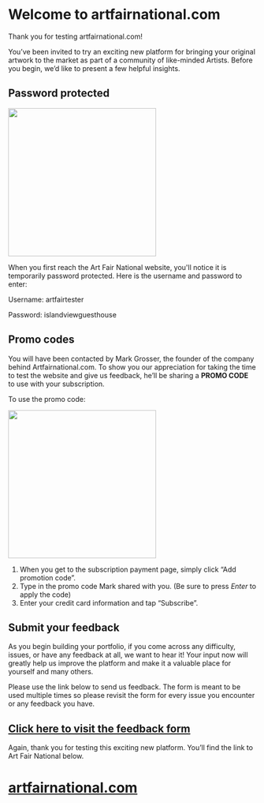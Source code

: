 # Welcome to artfairnational.com

Thank you for testing artfairnational.com!

You’ve been invited to try an exciting new platform for bringing your original artwork to the market as part of a community of like-minded Artists. Before you begin, we’d like to present a few helpful insights.

## Password protected

<img src="https://i.imgur.com/U4M5JLo.png" width=300>

When you first reach the Art Fair National website, you'll notice it is temporarily password protected. Here is the username and password to enter:

Username: artfairtester

Password: islandviewguesthouse

## Promo codes

You will have been contacted by Mark Grosser, the founder of the company behind Artfairnational.com. To show you our appreciation for taking the time to test the website and give us feedback, he’ll be sharing a **PROMO CODE** to use with your subscription.

To use the promo code:

<img src="https://i.imgur.com/ARl3isV.png" width=300>

1. When you get to the subscription payment page, simply click “Add promotion code”.
2. Type in the promo code Mark shared with you. (Be sure to press *Enter* to apply the code)
3. Enter your credit card information and tap “Subscribe”.

## Submit your feedback

As you begin building your portfolio, if you come across any difficulty, issues, or have any feedback at all, we want to hear it! Your input now will greatly help us improve the platform and make it a valuable place for yourself and many others.

Please use the link below to send us feedback. The form is meant to be used multiple times so please revisit the form for every issue you encounter or any feedback you have.

## [Click here to visit the feedback form](https://forms.gle/PhF19TRMsKTzC7V68)

Again, thank you for testing this exciting new platform. You’ll find the link to Art Fair National below.

<h1><a href="https://artfairnational.com" target="_blank">artfairnational.com</a></h1>
